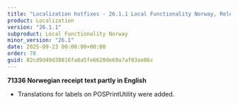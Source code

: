 ```yaml
---
title: "Localization hotfixes - 26.1.1 Local Functionality Norway, Release date September 23, 2025 - Hotfixes"
product: Localization
version: "26.1.1"
subproduct: Local Functionality Norway
minor_version: "26.1"
date: 2025-09-23 00:00:00+00:00
order: 78
guid: 82cd9d49d38816fa0a5fe6620de69a7af03ae86c
---
```


<strong>71336 Norwegian receipt text partly in English</strong>
<ul><li>Translations for labels on POSPrintUtility were added. </li></ul>
